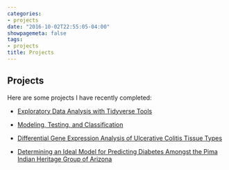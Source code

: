 ```yaml
---
categories:
- projects
date: "2016-10-02T22:55:05-04:00"
showpagemeta: false
tags:
- projects
title: Projects
---
```

## Projects 

Here are some projects I have recently completed:

- [Exploratory Data Analysis with Tidyverse Tools](/project1/)

- [Modeling, Testing, and Classification](/project2/)

- [Differential Gene Expression Analysis of Ulcerative Colitis Tissue Types](/project12345.pdf)

- [Determining an Ideal Model for Predicting Diabetes Amongst the Pima Indian Heritage Group of Arizona](/project4.pdf)



